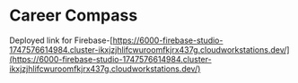 # Career Compass
Deployed link for Firebase-[https://6000-firebase-studio-1747576614984.cluster-ikxjzjhlifcwuroomfkjrx437g.cloudworkstations.dev/](https://6000-firebase-studio-1747576614984.cluster-ikxjzjhlifcwuroomfkjrx437g.cloudworkstations.dev/)
